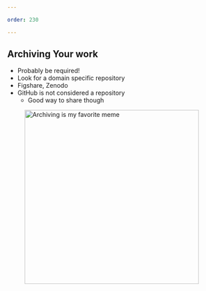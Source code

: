 ```yaml
---

order: 230

---
```


## Archiving Your work

<div>
  <div class="two-col left">
    <ul>
        <li>Probably be required!</li>
        <li>Look for a domain specific repository</li>
        <li>Figshare, Zenodo</li>
        <li>
          GitHub is not considered a repository
          <ul>
            <li>Good way to share though</li>
          </ul>
        </li>
    </ul>
  </div>
  <div class="two-col right">
    <figure>
      <img src="{{ site.baseurl }}/assets/img/slides/archiving_elf.jpg" 
           alt="Archiving is my favorite meme" width="400" />
    </figure>
  </div>
</div>









